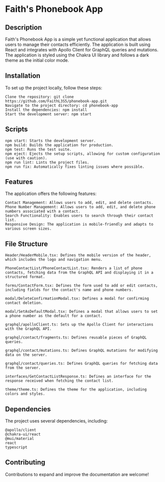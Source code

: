 # Faith's Phonebook App
## Description

Faith's Phonebook App is a simple yet functional application that allows users to manage their contacts efficiently. The application is built using React and integrates with Apollo Client for GraphQL queries and mutations. The application is styled using the Chakra UI library and follows a dark theme as the initial color mode.
## Installation

To set up the project locally, follow these steps:

    Clone the repository: git clone https://github.com/FaithL3S5/phonebook-app.git
    Navigate to the project directory: cd phonebook-app
    Install the dependencies: npm install
    Start the development server: npm start

## Scripts

    npm start: Starts the development server.
    npm build: Builds the application for production.
    npm test: Runs the test suite.
    npm eject: Ejects the setup scripts, allowing for custom configuration (use with caution).
    npm run lint: Lints the project files.
    npm run fix: Automatically fixes linting issues where possible.

## Features

The application offers the following features:

    Contact Management: Allows users to add, edit, and delete contacts.
    Phone Number Management: Allows users to add, edit, and delete phone numbers associated with a contact.
    Search Functionality: Enables users to search through their contact list.
    Responsive Design: The application is mobile-friendly and adapts to various screen sizes.

## File Structure
    Header/HeaderMobile.tsx: Defines the mobile version of the header, which includes the logo and navigation menu.
    
    PhoneContactList/PhoneContactList.tsx: Renders a list of phone contacts, fetching data from the GraphQL API and displaying it in a structured format.
    
    forms/ContactForm.tsx: Defines the form used to add or edit contacts, including fields for the contact's name and phone numbers.
    
    modal/DeleteConfirmationModal.tsx: Defines a modal for confirming contact deletion.
    
    modal/SetAsDefaultModal.tsx: Defines a modal that allows users to set a phone number as the default for a contact.
    
    graphql/apolloClient.ts: Sets up the Apollo Client for interactions with the GraphQL API.
    
    graphql/contact/fragments.ts: Defines reusable pieces of GraphQL queries.
    
    graphql/contact/mutations.ts: Defines GraphQL mutations for modifying data on the server.
    
    graphql/contact/queries.ts: Defines GraphQL queries for fetching data from the server.
    
    interfaces/GetContactListResponse.ts: Defines an interface for the response received when fetching the contact list.
    
    theme/theme.ts: Defines the theme for the application, including colors and styles.

## Dependencies

The project uses several dependencies, including:

    @apollo/client
    @chakra-ui/react
    @mui/material
    react
    typescript

## Contributing

Contributions to expand and improve the documentation are welcome!
